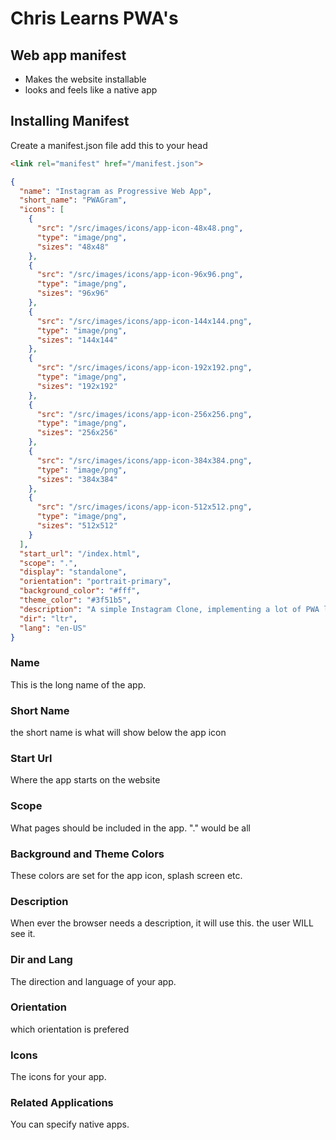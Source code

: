# Chris Learns PWA's 

## Web app manifest 

* Makes the website installable 
* looks and feels like a native app

## Installing Manifest

Create a manifest.json file 
add this to your head

```html
<link rel="manifest" href="/manifest.json">
```

```json
{
  "name": "Instagram as Progressive Web App",
  "short_name": "PWAGram",
  "icons": [
    {
      "src": "/src/images/icons/app-icon-48x48.png",
      "type": "image/png",
      "sizes": "48x48"
    },
    {
      "src": "/src/images/icons/app-icon-96x96.png",
      "type": "image/png",
      "sizes": "96x96"
    },
    {
      "src": "/src/images/icons/app-icon-144x144.png",
      "type": "image/png",
      "sizes": "144x144"
    },
    {
      "src": "/src/images/icons/app-icon-192x192.png",
      "type": "image/png",
      "sizes": "192x192"
    },
    {
      "src": "/src/images/icons/app-icon-256x256.png",
      "type": "image/png",
      "sizes": "256x256"
    },
    {
      "src": "/src/images/icons/app-icon-384x384.png",
      "type": "image/png",
      "sizes": "384x384"
    },
    {
      "src": "/src/images/icons/app-icon-512x512.png",
      "type": "image/png",
      "sizes": "512x512"
    }
  ],
  "start_url": "/index.html",
  "scope": ".",
  "display": "standalone",
  "orientation": "portrait-primary",
  "background_color": "#fff",
  "theme_color": "#3f51b5",
  "description": "A simple Instagram Clone, implementing a lot of PWA love.",
  "dir": "ltr",
  "lang": "en-US"
}
```

### Name

This is the long name of the app. 


### Short Name

the short name is what will show below the app icon

### Start Url 

Where the app starts on the website

### Scope

What pages should be included in the app. "." would be all 

### Background and Theme Colors 

These colors are set for the app icon, splash screen etc.

### Description 

When ever the browser needs a description, it will use this. the user WILL see it. 

### Dir and Lang

The direction and language of your app. 

### Orientation

which orientation is prefered 

### Icons 

The icons for your app. 

### Related Applications

You can specify native apps. 



